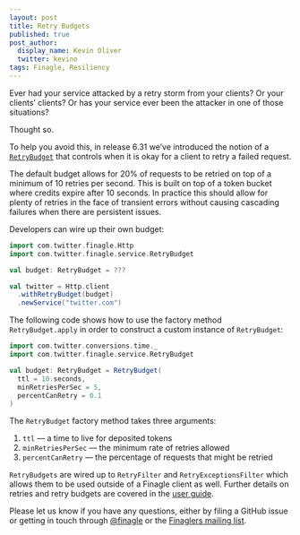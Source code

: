 ```yaml
---
layout: post
title: Retry Budgets
published: true
post_author:
  display_name: Kevin Oliver
  twitter: kevino
tags: Finagle, Resiliency
---
```


Ever had your service attacked by a retry storm from your clients? Or
your clients’ clients? Or has your service ever been the attacker in
one of those situations?

Thought so.

To help you avoid this, in release 6.31 we’ve introduced the notion of
a [`RetryBudget`](https://github.com/twitter/finagle/blob/develop/finagle-core/src/main/scala/com/twitter/finagle/service/RetryBudget.scala)
that controls when it is okay for a client to retry a failed request.

The default budget allows for 20% of requests to be retried on top of
a minimum of 10 retries per second. This is built on top of a token
bucket where credits expire after 10 seconds. In practice this should
allow for plenty of retries in the face of transient errors without
causing cascading failures when there are persistent issues.

Developers can wire up their own budget:

```scala
import com.twitter.finagle.Http
import com.twitter.finagle.service.RetryBudget

val budget: RetryBudget = ???

val twitter = Http.client
  .withRetryBudget(budget)
  .newService("twitter.com")
```

The following code shows how to use the factory method
`RetryBudget.apply` in order to construct a custom instance of
`RetryBudget`:

```scala
import com.twitter.conversions.time._
import com.twitter.finagle.service.RetryBudget

val budget: RetryBudget = RetryBudget(
  ttl = 10.seconds,
  minRetriesPerSec = 5,
  percentCanRetry = 0.1
)
```

The `RetryBudget` factory method takes three arguments:

1. `ttl` — a time to live for deposited tokens
2. `minRetriesPerSec` — the minimum rate of retries allowed
3. `percentCanRetry` — the percentage of requests that might be retried

`RetryBudgets` are wired up to `RetryFilter` and `RetryExceptionsFilter`
which allows them to be used outside of a Finagle client as well.
Further details on retries and retry budgets are covered in the
[user guide](http://twitter.github.io/finagle/guide/Clients.html#retries).

Please let us know if you have any questions, either by filing a GitHub issue or
getting in touch through [@finagle](https://twitter.com/finagle) or the
[Finaglers mailing list](https://groups.google.com/forum/#!forum/finaglers).
